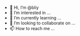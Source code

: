 - 👋 Hi, I’m @bliy
- 👀 I’m interested in ...
- 🌱 I’m currently learning ...
- 💞️ I’m looking to collaborate on ...
- 📫 How to reach me ...

<!---
bliy/bliy is a ✨ special ✨ repository because its `README.md` (this file) appears on your GitHub profile.
You can click the Preview link to take a look at your changes.
--->
